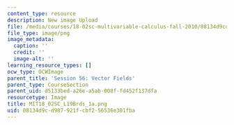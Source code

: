 ```yaml
---
content_type: resource
description: New image Upload
file: /media/courses/18-02sc-multivariable-calculus-fall-2010/08134d9cd987921fcbf256536e301fba_MIT18_02SC_L19Brds_1a.png
file_type: image/png
image_metadata:
  caption: ''
  credit: ''
  image-alt: ''
learning_resource_types: []
ocw_type: OCWImage
parent_title: 'Session 56: Vector Fields'
parent_type: CourseSection
parent_uid: d5133bed-a26e-a5ab-008f-fd452f137dfa
resourcetype: Image
title: MIT18_02SC_L19Brds_1a.png
uid: 08134d9c-d987-921f-cbf2-56536e301fba
---
```


